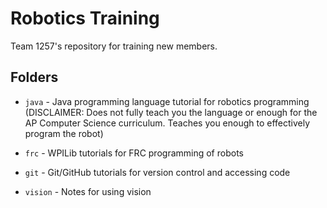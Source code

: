 # Robotics Training

Team 1257's repository for training new members.

## Folders

- `java` - Java programming language tutorial for robotics programming (DISCLAIMER: Does not fully teach you the language or enough for the AP Computer Science curriculum. Teaches you enough to effectively program the robot)

- `frc` - WPILib tutorials for FRC programming of robots

- `git` - Git/GitHub tutorials for version control and accessing code

- `vision` - Notes for using vision
